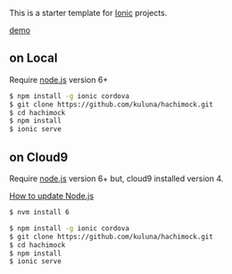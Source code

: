 This is a starter template for [Ionic](http://ionicframework.com/docs/) projects.

[demo](https://kuluna.github.io/hachimock)

## on Local
Require [node.js](https://nodejs.org/ja/) version 6+

```bash
$ npm install -g ionic cordova
$ git clone https://github.com/kuluna/hachimock.git
$ cd hachimock
$ npm install
$ ionic serve
```
## on Cloud9
Require [node.js](https://nodejs.org/ja/) version 6+
but, cloud9 installed version 4.

[How to update Node.js](https://community.c9.io/t/how-to-update-node-js/1273)

```bash
$ nvm install 6

$ npm install -g ionic cordova
$ git clone https://github.com/kuluna/hachimock.git
$ cd hachimock
$ npm install
$ ionic serve
```
